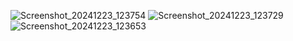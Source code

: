 ![Screenshot_20241223_123754](https://github.com/user-attachments/assets/68e22fda-0879-4ae8-b838-9bb1438ec335)
![Screenshot_20241223_123729](https://github.com/user-attachments/assets/b8ee76cc-b53e-48cb-9ae4-c69b0e5d710b)
![Screenshot_20241223_123653](https://github.com/user-attachments/assets/d0501324-ca07-4001-96f4-9c8f086ea1fa)
